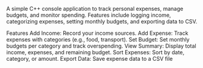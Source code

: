 A simple C++ console application to track personal expenses, manage budgets, and monitor spending. Features include logging income, categorizing expenses, setting monthly budgets, and exporting data to CSV.

Features
Add Income: Record your income sources.
Add Expense: Track expenses with categories (e.g., food, transport).
Set Budget: Set monthly budgets per category and track overspending.
View Summary: Display total income, expenses, and remaining budget.
Sort Expenses: Sort by date, category, or amount.
Export Data: Save expense data to a CSV file
